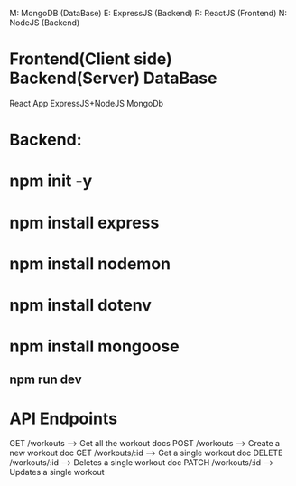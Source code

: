 M: MongoDB (DataBase)
E: ExpressJS (Backend)
R: ReactJS (Frontend)
N: NodeJS (Backend)

# Frontend(Client side)    Backend(Server)     DataBase
 React App                  ExpressJS+NodeJS    MongoDb

# Backend:
 # npm init -y
 # npm install express
 # npm install nodemon
 # npm install dotenv
 # npm install mongoose

 ## npm run dev

# API Endpoints
GET     /workouts       --> Get all the workout docs
POST    /workouts       --> Create a new workout doc
GET     /workouts/:id   --> Get a single workout doc
DELETE  /workouts/:id   --> Deletes a single workout doc
PATCH   /workouts/:id   --> Updates a single workout
